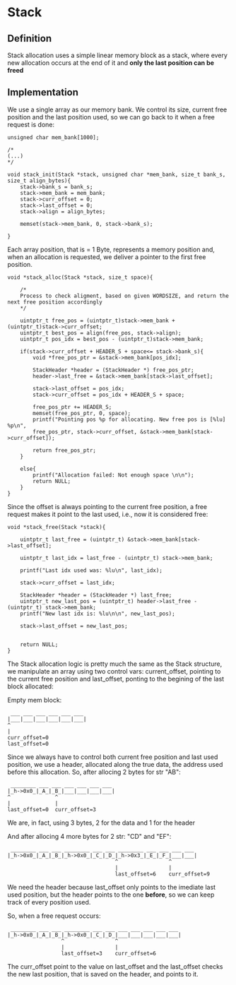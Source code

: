 # Stack

## Definition
Stack allocation uses a simple linear memory block as a stack, where every new allocation occurs at the end of it and **only the last position can be freed** 


## Implementation

We use a single array as our memory bank. We control its size, current free position and the last position used, so we can go back to it when a free request is done:

```
unsigned char mem_bank[1000];

/*
(...)
*/

void stack_init(Stack *stack, unsigned char *mem_bank, size_t bank_s, size_t align_bytes){
    stack->bank_s = bank_s;
    stack->mem_bank = mem_bank;
    stack->curr_offset = 0;
    stack->last_offset = 0;
    stack->align = align_bytes;

    memset(stack->mem_bank, 0, stack->bank_s);

}

```

Each array position, that is = 1 Byte,  represents a memory position and, when an allocation is requested, we deliver a pointer to the first free position.


```
void *stack_alloc(Stack *stack, size_t space){

    /*
    Process to check aligment, based on given WORDSIZE, and return the next free position accordingly 
    */

    uintptr_t free_pos = (uintptr_t)stack->mem_bank + (uintptr_t)stack->curr_offset;
    uintptr_t best_pos = align(free_pos, stack->align);
    uintptr_t pos_idx = best_pos - (uintptr_t)stack->mem_bank;

    if(stack->curr_offset + HEADER_S + space<= stack->bank_s){
        void *free_pos_ptr = &stack->mem_bank[pos_idx];

        StackHeader *header = (StackHeader *) free_pos_ptr;
        header->last_free = &stack->mem_bank[stack->last_offset];

        stack->last_offset = pos_idx;
        stack->curr_offset = pos_idx + HEADER_S + space;

        free_pos_ptr += HEADER_S;
        memset(free_pos_ptr, 0, space);
        printf("Pointing pos %p for allocating. New free pos is [%lu] %p\n", 
        free_pos_ptr, stack->curr_offset, &stack->mem_bank[stack->curr_offset]);

        return free_pos_ptr;
    }

    else{
        printf("Allocation failed: Not enough space \n\n");
        return NULL;
    }
}
```

Since the offset is always pointing to the current free position, a free request makes it point to the last used, i.e., now it is considered free:

```
void *stack_free(Stack *stack){

    uintptr_t last_free = (uintptr_t) &stack->mem_bank[stack->last_offset];

    uintptr_t last_idx = last_free - (uintptr_t) stack->mem_bank;

    printf("Last idx used was: %lu\n", last_idx);

    stack->curr_offset = last_idx;

    StackHeader *header = (StackHeader *) last_free;
    uintptr_t new_last_pos = (uintptr_t) header->last_free - (uintptr_t) stack->mem_bank;
    printf("New last idx is: %lu\n\n", new_last_pos);
    
    stack->last_offset = new_last_pos;


    return NULL;
}
```

The Stack allocation logic is pretty much the same as the Stack structure, we manipulate an array using two control vars: current_offset, pointing to the current free position and last_offset, ponting to the begining of the last block allocated: 

Empty mem block:
```
 ___ ___ ___ ___ ___ ___
|___|___|___|___|___|___|
^
| 
curr_offset=0
last_offset=0
```

Since we always have to control both current free position and last used position, we use a header, allocated along the true data, the address used before this allocation. So, after allocing 2 bytes for str "AB":
```
 ________ ___ ___ ___ ___ ___ ___
|_h->0x0_|_A_|_B_|___|___|___|___|
^              ^
|              | 
last_offset=0  curr_offset=3    
```

We are, in fact, using 3 bytes, 2 for the data and 1 for the header


And after allocing 4 more bytes for 2 str: "CD" and "EF":

```
 ________ ___ ___ ________ ___ ___ ________ ___ ___ ___ ___
|_h->0x0_|_A_|_B_|_h->0x0_|_C_|_D_|_h->0x3_|_E_|_F_|___|___|
                                  ^                ^
                                  |                | 
                                  last_offset=6    curr_offset=9    
```

We need the header because last_offset only points to the imediate last used position, but the header points to the one **before**, so we can keep track of every position used.

So, when a free request occurs:

```
 ________ ___ ___ ________ ___ ___ ___ ___ ___ ___ ___
|_h->0x0_|_A_|_B_|_h->0x0_|_C_|_D_|___|___|___|___|___|
                 ^                ^
                 |                | 
                 last_offset=3    curr_offset=6    
```

The curr_offset point to the value on last_offset and the last_offset checks the new last position, that is saved on the header, and points to it.
